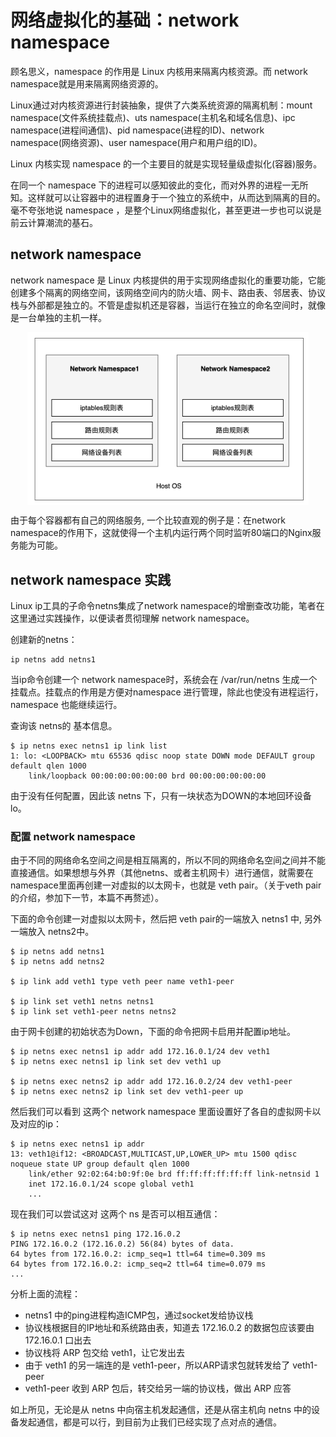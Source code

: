 # 网络虚拟化的基础：network namespace

顾名思义，namespace 的作用是 Linux 内核用来隔离内核资源。而 network namespace就是用来隔离网络资源的。

Linux通过对内核资源进行封装抽象，提供了六类系统资源的隔离机制：mount namespace(文件系统挂载点)、uts namespace(主机名和域名信息)、ipc namespace(进程间通信)、pid namespace(进程的ID)、network namespace(网络资源)、user namespace(用户和用户组的ID)。

Linux 内核实现 namespace 的一个主要目的就是实现轻量级虚拟化(容器)服务。

在同一个 namespace 下的进程可以感知彼此的变化，而对外界的进程一无所知。这样就可以让容器中的进程置身于一个独立的系统中，从而达到隔离的目的。毫不夸张地说 namespace ，是整个Linux网络虚拟化，甚至更进一步也可以说是前云计算潮流的基石。


## network namespace 

network namespace 是 Linux 内核提供的用于实现网络虚拟化的重要功能，它能创建多个隔离的网络空间，该网络空间内的防火墙、网卡、路由表、邻居表、协议栈与外部都是独立的。不管是虚拟机还是容器，当运行在独立的命名空间时，就像是一台单独的主机一样。


<div  align="center">
	<img src="../assets/net-namespace.png" width = "450"  align=center />
</div>

由于每个容器都有自己的网络服务, 一个比较直观的例子是：在network namespace的作用下，这就使得一个主机内运行两个同时监听80端口的Nginx服务能为可能。

## network namespace 实践

Linux ip工具的子命令netns集成了network namespace的增删查改功能，笔者在这里通过实践操作，以便读者贯彻理解 network namespace。

创建新的netns：

```
ip netns add netns1
```

当ip命令创建一个 network namespace时，系统会在 /var/run/netns 生成一个挂载点。挂载点的作用是方便对namespace 进行管理，除此也使没有进程运行，namespace 也能继续运行。


查询该 netns的 基本信息。
```
$ ip netns exec netns1 ip link list
1: lo: <LOOPBACK> mtu 65536 qdisc noop state DOWN mode DEFAULT group default qlen 1000
    link/loopback 00:00:00:00:00:00 brd 00:00:00:00:00:00
```

由于没有任何配置，因此该 netns 下，只有一块状态为DOWN的本地回环设备lo。

### 配置 network namespace

由于不同的网络命名空间之间是相互隔离的，所以不同的网络命名空间之间并不能直接通信。如果想想与外界（其他netns、或者主机网卡）进行通信，就需要在namespace里面再创建一对虚拟的以太网卡，也就是 veth pair。（关于veth pair的介绍，参加下一节，本篇不再赘述）。

下面的命令创建一对虚拟以太网卡，然后把 veth pair的一端放入 netns1 中, 另外一端放入 netns2中。

```
$ ip netns add netns1
$ ip netns add netns2

$ ip link add veth1 type veth peer name veth1-peer

$ ip link set veth1 netns netns1
$ ip link set veth1-peer netns netns2
```
由于网卡创建的初始状态为Down，下面的命令把网卡启用并配置ip地址。

```
$ ip netns exec netns1 ip addr add 172.16.0.1/24 dev veth1
$ ip netns exec netns1 ip link set dev veth1 up

$ ip netns exec netns2 ip addr add 172.16.0.2/24 dev veth1-peer
$ ip netns exec netns2 ip link set dev veth1-peer up
```

然后我们可以看到 这两个 network namespace 里面设置好了各自的虚拟网卡以及对应的ip：

```
$ ip netns exec netns1 ip addr
13: veth1@if12: <BROADCAST,MULTICAST,UP,LOWER_UP> mtu 1500 qdisc noqueue state UP group default qlen 1000
    link/ether 92:02:64:b0:9f:0e brd ff:ff:ff:ff:ff:ff link-netnsid 1
    inet 172.16.0.1/24 scope global veth1
    ...
```

现在我们可以尝试这对 这两个 ns 是否可以相互通信：

```
$ ip netns exec netns1 ping 172.16.0.2
PING 172.16.0.2 (172.16.0.2) 56(84) bytes of data.
64 bytes from 172.16.0.2: icmp_seq=1 ttl=64 time=0.309 ms
64 bytes from 172.16.0.2: icmp_seq=2 ttl=64 time=0.079 ms
...
```

分析上面的流程：

- netns1 中的ping进程构造ICMP包，通过socket发给协议栈
- 协议栈根据目的IP地址和系统路由表，知道去 172.16.0.2 的数据包应该要由 172.16.0.1 口出去
- 协议栈将 ARP 包交给 veth1，让它发出去
- 由于 veth1 的另一端连的是 veth1-peer，所以ARP请求包就转发给了 veth1-peer
- veth1-peer 收到 ARP 包后，转交给另一端的协议栈，做出 ARP 应答

如上所见，无论是从 netns 中向宿主机发起通信，还是从宿主机向 netns 中的设备发起通信，都是可以行，到目前为止我们已经实现了点对点的通信。
